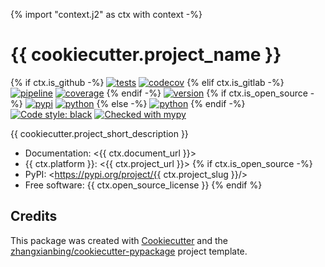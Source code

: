 {% import "context.j2" as ctx with context -%}

# {{ cookiecutter.project_name }}

{% if ctx.is_github -%}
[![tests](<{{ ctx.project_url }}/actions/workflows/Tests/badge.svg?branch={{ ctx.project_default_branch }}&event=push>)](<{{ ctx.project_url }}/actions?query=workflow%3ATests+branch%3Amaster+event%3Apush>)
[![codecov](<https://codecov.io/gh/{{ ctx.project_path }}/branch/{{ ctx.project_default_branch }}/graphs/badge.svg>)](<https://codecov.io/github/{{ ctx.project_path }}>)
{% elif ctx.is_gitlab -%}
[![pipeline](<{{ ctx.project_url }}/badges/{{ ctx.project_default_branch }}/pipeline.svg>)](<{{ ctx.project_url }}>)
[![coverage](<{{ ctx.project_url }}/badges/{{ ctx.project_default_branch }}/coverage.svg>)](<{{ ctx.project_url }}>)
{% endif -%}
[![version](<https://img.shields.io/badge/version-{{ ctx.project_version }}-green>)](<{{ ctx.project_url }}>)
{% if ctx.is_open_source -%}
[![pypi](<https://img.shields.io/pypi/v/{{ ctx.project_slug }}.svg>)](<https://pypi.org/project/{{ ctx.project_slug }}/>)
[![python](<https://img.shields.io/pypi/pyversions/{{ ctx.project_slug }}.svg>)](<https://pypi.org/project/{{ ctx.project_slug }}/>)
{% else -%}
[![python](<https://img.shields.io/badge/python-3.8%2B-blue>)](<{{ ctx.project_url }}>)
{% endif -%}
[![Code style: black](https://img.shields.io/badge/code%20style-black-000000.svg)](https://github.com/psf/black)
[![Checked with mypy](<https://img.shields.io/badge/mypy-checked-blue>)](http://mypy-lang.org/)

{{ cookiecutter.project_short_description }}

* Documentation: <{{ ctx.document_url }}>
* {{ ctx.platform }}: <{{ ctx.project_url }}>
{% if ctx.is_open_source -%}
* PyPI: <https://pypi.org/project/{{ ctx.project_slug }}/>
* Free software: {{ ctx.open_source_license }}
{% endif %}
## Credits

This package was created with [Cookiecutter](https://github.com/audreyr/cookiecutter) and the [zhangxianbing/cookiecutter-pypackage](https://github.com/zhangxianbing/cookiecutter-pypackage) project template.
